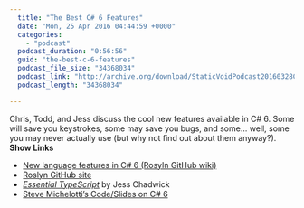```yaml
---
  title: "The Best C# 6 Features"
  date: "Mon, 25 Apr 2016 04:44:59 +0000"
  categories: 
    - "podcast"
  podcast_duration: "0:56:56"
  guid: "the-best-c-6-features"
  podcast_file_size: "34368034"
  podcast_link: "http://archive.org/download/StaticVoidPodcast20160328CSharp6/StaticVoidPodcast-20160328-CSharp6.mp3"
  podcast_length: "34368034"

---
```

Chris, Todd, and Jess discuss the cool new features available in C# 6. Some will save you keystrokes, some may save you bugs, and some... well, some you may never actually use (but why not find out about them anyway?). **Show Links**

*   [New language features in C# 6 (Rosyln GitHub wiki)](https://github.com/dotnet/roslyn/wiki/New-Language-Features-in-C%23-6)
*   [Roslyn GitHub site](https://github.com/dotnet/roslyn)
*   [_Essential TypeScript_](https://leanpub.com/essentialtypescript) by Jess Chadwick
*   [Steve Michelotti’s Code/Slides on C# 6](https://t.co/0uF4yrMeiq)